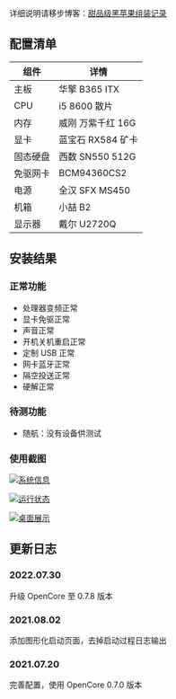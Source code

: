 详细说明请移步博客：[甜品级黑苹果组装记录](https://dongyuhui.github.io/post/balanced-hackintosh-guide/)

## 配置清单 ##

|组件|详情|
|-|-|
|主板|华擎 B365 ITX|
|CPU|i5 8600 散片|
|内存|威刚 万紫千红 16G|
|显卡|蓝宝石 RX584 矿卡|
|固态硬盘|西数 SN550 512G|
|免驱网卡|BCM94360CS2|
|电源|全汉 SFX MS450|
|机箱|小喆 B2|
|显示器|戴尔 U2720Q|

## 安装结果 ##

### 正常功能 ###

- 处理器变频正常
- 显卡免驱正常
- 声音正常
- 开机关机重启正常
- 定制 USB 正常
- 网卡蓝牙正常
- 隔空投送正常
- 硬解正常

### 待测功能 ###

- 随航：没有设备供测试

### 使用截图 ###

[![系统信息](https://s1.ax1x.com/2022/09/26/xZSh6I.jpg)](https://imgse.com/i/xZSh6I)

[![运行状态](https://s1.ax1x.com/2022/09/26/xZS4Xt.jpg)](https://imgse.com/i/xZS4Xt)

[![桌面展示](https://s1.ax1x.com/2022/09/26/xZSInP.jpg)](https://imgse.com/i/xZSInP)

## 更新日志 ##

### 2022.07.30 ###

升级 OpenCore 至 0.7.8 版本

### 2021.08.02 ###

添加图形化启动页面，去掉启动过程日志输出

### 2021.07.20 ###

完善配置，使用 OpenCore 0.7.0 版本